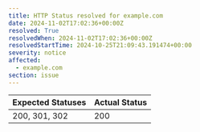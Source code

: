 ```yaml
---
title: HTTP Status resolved for example.com
date: 2024-11-02T17:02:36+00:00Z
resolved: True
resolvedWhen: 2024-11-02T17:02:36+00:00Z
resolvedStartTime: 2024-10-25T21:09:43.191474+00:00
severity: notice
affected:
  - example.com
section: issue
---
```


| Expected Statuses | Actual Status  |
|-------------------|----------------|
| 200, 301, 302 | 200 |

